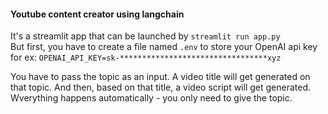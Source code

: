 
#### Youtube content creator using langchain
It's a streamlit app that can be launched by `streamlit run app.py`\
But first, you have to create a file named `.env` to store your OpenAI api key\
for ex: `OPENAI_API_KEY=sk-*********************************xyz`

You have to pass the topic as an input. A video title will get generated on that topic. And then, based on that title, a video script will get generated. Wverything happens automatically - you only need to give the topic.
